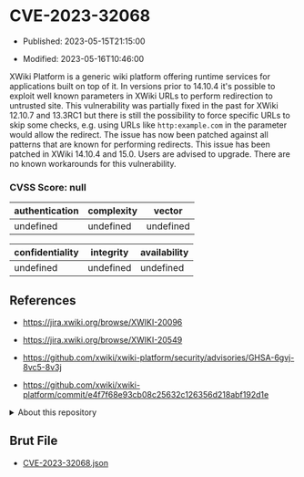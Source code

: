 # CVE-2023-32068

- Published: 2023-05-15T21:15:00

- Modified: 2023-05-16T10:46:00

XWiki Platform is a generic wiki platform offering runtime services for applications built on top of it. In versions prior to 14.10.4 it's possible to exploit well known parameters in XWiki URLs to perform redirection to untrusted site. This vulnerability was partially fixed in the past for XWiki 12.10.7 and 13.3RC1 but there is still the possibility to force specific URLs to skip some checks, e.g. using URLs like `http:example.com` in the parameter would allow the redirect.  The issue has now been patched against all patterns that are known for performing redirects. This issue has been patched in XWiki 14.10.4 and 15.0. Users are advised to upgrade. There are no known workarounds for this vulnerability.

### CVSS Score: **null**

| authentication | complexity | vector |
| --- | --- | --- |
| undefined | undefined | undefined |

| confidentiality | integrity | availability |
| --- | --- | --- |
| undefined | undefined | undefined |

## References

* https://jira.xwiki.org/browse/XWIKI-20096

* https://jira.xwiki.org/browse/XWIKI-20549

* https://github.com/xwiki/xwiki-platform/security/advisories/GHSA-6gvj-8vc5-8v3j

* https://github.com/xwiki/xwiki-platform/commit/e4f7f68e93cb08c25632c126356d218abf192d1e

<details>
<summary>About this repository</summary> 

  This repository is part of the project [Live Hack CVE](https://github.com/Live-Hack-CVE). Main website can be found [www.live-hack.org](https://www.live-hack.org) 
  
  Made by [Sn0wAlice](https://github.com/Sn0wAlice) for the people that care about security and need to have a feed of the latest CVEs. Hope you enjoy it, don't forget to star the repo and follow me on [Twitter](https://twitter.com/Sn0wAlice) and [Github](https://github.com/Sn0wAlice). And that is my [personnal website](https://www.alice-snow.me/)

  - [Home Page](https://github.com/Live-Hack-CVE)
  - [Framework](https://github.com/Live-Hack-CVE/cve-framework)
  - [CVE database](https://github.com/Live-Hack-CVE/full_database)
  - [Changelog](https://github.com/Live-Hack-CVE/Changelog)
</details>

## Brut File

* [CVE-2023-32068.json](https://raw.githubusercontent.com/Live-Hack-CVE/full_database/main/cves/2023/CVE-2023-32068.json)

